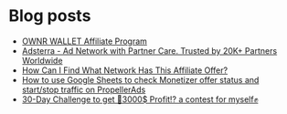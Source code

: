 # Blog posts
<!-- BLOG-POST-LIST:START -->
- [OWNR WALLET Affiliate Program](https://afflift.com/f/threads/ownr-wallet-affiliate-program.9733/)
- [Adsterra - Ad Network with Partner Care. Trusted by 20K+ Partners Worldwide](https://afflift.com/f/threads/adsterra-ad-network-with-partner-care-trusted-by-20k-partners-worldwide.4462/)
- [How Can I Find What Network Has This Affiliate Offer?](https://afflift.com/f/threads/how-can-i-find-what-network-has-this-affiliate-offer.10494/)
- [How to use Google Sheets to check Monetizer offer status and start/stop traffic on PropellerAds](https://afflift.com/f/threads/how-to-use-google-sheets-to-check-monetizer-offer-status-and-start-stop-traffic-on-propellerads.10496/)
- [30-Day Challenge to get 🎯3000$ Profit⁉ a contest for myself✊](https://afflift.com/f/threads/30-day-challenge-to-get-%F0%9F%8E%AF3000-profit%E2%81%89-a-contest-for-myself%E2%9C%8A.9419/)
<!-- BLOG-POST-LIST:END -->
